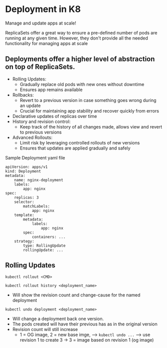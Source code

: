 # Deployment in K8

Manage and update apps at scale!

ReplicaSets offer a great way to ensure a pre-defined number of pods are running at any given time. However, they don't provide all the needed functionality for managing apps at scale

## Deployments offer a higher level of abstraction on top of ReplicaSets.
- Rolling Updates: 
    - Gradually replace old pods with new ones without downtime
    - Ensures app remains available
- Rollbacks: 
    - Revert to a previous version in case something goes wrong during an update
    - Crucial for maintaining app stability and recover quickly from errors
- Declarative updates of replicas over time
- History and revision control: 
    - Keep track of the history of all changes made, allows view and revert to previous versions
- Advanced Rollouts:
    - Limit risk by leveraging controlled rollouts of new versions
    - Ensures that updates are applied gradually and safely



Sample Deployment yaml file
```
apiVersion: apps/v1
kind: Deployment
metadata:
    name: nginx-deployment
    labels:
        app: nginx
spec:
    replicas: 3
    selector:
        matchLabels:
            app: nginx
    template:
        metadata:
            labels:
                app: nginx
        spec:
            containers: ...
    strategy:
        type: RollingUpdate
        rollingUpdate: ...
```

## Rolling Updates

`kubectl rollout <CMD>`

`kubectl rollout history <deployment_name>`
- Will show the revision count and change-cause for the named deployment

`kubectl undo deployment <deployment_name>`
- Will change a deployment back one version.
- The pods created will have their previous has as in the original version
- Revision count will still increase
    - 1 = OG image, 2 = new base imge, --> `kubectl undo ...` --> use revision 1 to create 3 -> 3 = image based on revision 1 (og image)


